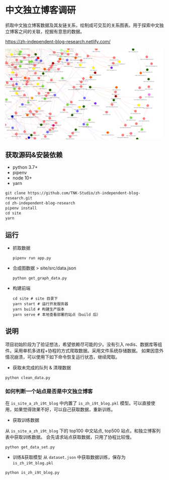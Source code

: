 # 中文独立博客调研

抓取中文独立博客数据及其友链关系，绘制成可交互的关系图表。用于探索中文独立博客之间的关联，挖掘有意思的数据。

https://zh-independent-blog-research.netlify.com/

![图的一部分](./assets/piece_of_graph.jpg)

## 获取源码&安装依赖


+ python 3.7+
+ pipenv
+ node 10+
+ yarn

```shell
git clone https://github.com/TNK-Studio/zh-independent-blog-research.git
cd zh-independent-blog-research
pipenv install
cd site
yarn
```

## 运行 

+ 抓取数据
    ```shell
    pipenv run app.py
    ```

+ 合成图数据 > site/src/data.json
    ```shell
    python get_graph_data.py
    ```

+ 构建前端

    ```
    cd site # site 目录下
    yarn start # 运行开发服务器
    yarn build # 构建生产版本
    yarn serve # 本地查看部署的站点（build 后）
    ```

## 说明

项目初始阶段为了验证想法，希望依赖尽可能的少。没有引入 redis、数据库等组件。采用单机多进程+协程的方式爬取数据。采用文件系统存储数据。
如果因意外情况崩溃，可以使用下如下命令恢复运行状态，继续爬取。

+ 获取未完成的队列 & 清理数据
```
python clean_data.py
```

### 如何判断一个站点是否是中文独立博客

在 `is_site_a_zh_i9t_blog` 中内置了 `is_zh_i9t_blog.pkl` 模型。可以直接使用，如果觉得效果不好，可以自己获取数据，重新训练。

+ 获取训练数据

从 `is_site_a_zh_i9t_blog` 下的  top100 中文站点, top500 站点，和独立博客列表中获取训练数据。
会先请求站点获取数据，只用了协程比较慢。

```
python get_data_set.py
```

+ 训练&获取模型
从 `dataset.json` 中获取数据训练，保存为 `is_zh_i9t_blog.pkl`
```
python is_zh_i9t_blog.py
```
